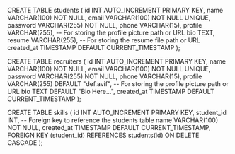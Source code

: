 CREATE TABLE students (
    id INT AUTO_INCREMENT PRIMARY KEY,
    name VARCHAR(100) NOT NULL,
    email VARCHAR(100) NOT NULL UNIQUE,
    password VARCHAR(255) NOT NULL,
    phone VARCHAR(15),
    profile VARCHAR(255),  -- For storing the profile picture path or URL
    bio TEXT,
    resume VARCHAR(255),  -- For storing the resume file path or URL
    created_at TIMESTAMP DEFAULT CURRENT_TIMESTAMP
);

CREATE TABLE recruiters (
    id INT AUTO_INCREMENT PRIMARY KEY,
    name VARCHAR(100) NOT NULL,
    email VARCHAR(100) NOT NULL UNIQUE,
    password VARCHAR(255) NOT NULL,
    phone VARCHAR(15),
    profile VARCHAR(255) DEFAULT "def.avif",  -- For storing the profile picture path or URL
    bio TEXT DEFAULT "Bio Here...",
    created_at TIMESTAMP DEFAULT CURRENT_TIMESTAMP
);

CREATE TABLE skills (
    id INT AUTO_INCREMENT PRIMARY KEY,
    student_id INT,  -- Foreign key to reference the students table
    name VARCHAR(100) NOT NULL,
    created_at TIMESTAMP DEFAULT CURRENT_TIMESTAMP,
    FOREIGN KEY (student_id) REFERENCES students(id) ON DELETE CASCADE
);
